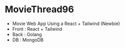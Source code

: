 # MovieThread96
- Movie Web App Using a React + Tailwind (Newbie)
- Front : React + Tailwind
- Back : Golang
- DB : MongoDB
